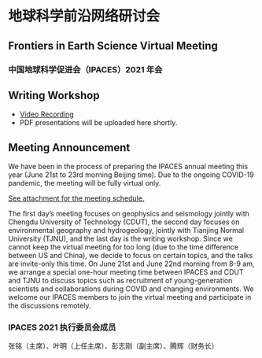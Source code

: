 # 地球科学前沿网络研讨会
## Frontiers in Earth Science Virtual Meeting
### 中国地球科学促进会（IPACES）2021 年会

## Writing Workshop

- [Video Recording](https://www.bilibili.com/video/BV1YB4y1K7q1?p=1)
- PDF presentations will be uploaded here shortly.

## Meeting Announcement

We have been in the process of preparing the IPACES annual meeting this year
(June 21st to 23rd morning Beijing time). Due to the ongoing COVID-19 pandemic,
the meeting will be fully virtual only.

[See attachment for the meeting schedule.](announcement.pdf)

The first day’s meeting focuses on geophysics and seismology jointly with
Chengdu University of Technology (CDUT), the second day focuses on environmental
geography and hydrogeology, jointly with Tianjing Normal University (TJNU), and
the last day is the writing workshop. Since we cannot keep the virtual meeting
for too long (due to the time difference between US and China), we decide to
focus on certain topics, and the talks are invite-only this time. On June 21st
and June 22nd morning from 8-9 am, we arrange a special one-hour meeting time
between IPACES and CDUT and TJNU to discuss topics such as recruitment of
young-generation scientists and collaborations during COVID and changing
environments. We welcome our IPACES members to join the virtual meeting and
participate in the discussions remotely.

### IPACES 2021 执行委员会成员

张铭（主席）、叶明（上任主席）、彭志刚（副主席）、腾辉（财务长）

